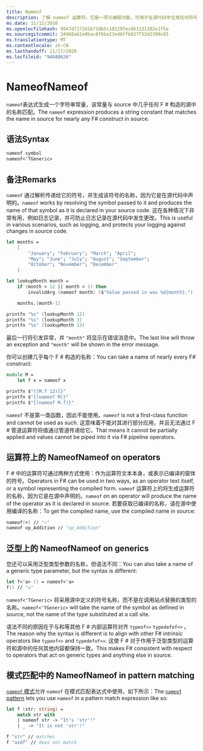 ```yaml
---
title: Nameof
description: 了解 nameof 运算符，它是一项元编程功能，可用于在源代码中生成任何符号的名称。
ms.date: 11/12/2020
ms.openlocfilehash: 9947d7172d1b73db5c181297ec8b1131382e1f5e
ms.sourcegitcommit: 34968a61e9bac0f6be23ed6ffb837f52d2390c85
ms.translationtype: MT
ms.contentlocale: zh-CN
ms.lasthandoff: 11/17/2020
ms.locfileid: "94688626"
---
```

# <a name="nameof"></a><span data-ttu-id="ec6c1-103">Nameof</span><span class="sxs-lookup"><span data-stu-id="ec6c1-103">Nameof</span></span>

<span data-ttu-id="ec6c1-104">`nameof`表达式生成一个字符串常量，该常量与 source 中几乎任何 F # 构造的源中的名称匹配。</span><span class="sxs-lookup"><span data-stu-id="ec6c1-104">The `nameof` expression produces a string constant that matches the name in source for nearly any F# construct in source.</span></span>

## <a name="syntax"></a><span data-ttu-id="ec6c1-105">语法</span><span class="sxs-lookup"><span data-stu-id="ec6c1-105">Syntax</span></span>

```fsharp
nameof symbol
nameof<'TGeneric>
```

## <a name="remarks"></a><span data-ttu-id="ec6c1-106">备注</span><span class="sxs-lookup"><span data-stu-id="ec6c1-106">Remarks</span></span>

<span data-ttu-id="ec6c1-107">`nameof` 通过解析传递给它的符号，并生成该符号的名称，因为它是在源代码中声明的。</span><span class="sxs-lookup"><span data-stu-id="ec6c1-107">`nameof` works by resolving the symbol passed to it and produces the name of that symbol as it is declared in your source code.</span></span> <span data-ttu-id="ec6c1-108">这在各种情况下非常有用，例如日志记录，并可防止日志记录在源代码中发生更改。</span><span class="sxs-lookup"><span data-stu-id="ec6c1-108">This is useful in various scenarios, such as logging, and protects your logging against changes in source code.</span></span>

```fsharp
let months =
    [
        "January"; "February"; "March"; "April";
        "May"; "June"; "July"; "August"; "September";
        "October"; "November"; "December"
    ]

let lookupMonth month =
    if (month > 12 || month < 1) then
        invalidArg (nameof month) ($"Value passed in was %d{month}.")

    months.[month-1]

printfn "%s" (lookupMonth 12)
printfn "%s" (lookupMonth 1)
printfn "%s" (lookupMonth 13)
```

<span data-ttu-id="ec6c1-109">最后一行将引发异常，并 `"month"` 将显示在错误消息中。</span><span class="sxs-lookup"><span data-stu-id="ec6c1-109">The last line will throw an exception and `"month"` will be shown in the error message.</span></span>

<span data-ttu-id="ec6c1-110">你可以创建几乎每个 F # 构造的名称：</span><span class="sxs-lookup"><span data-stu-id="ec6c1-110">You can take a name of nearly every F# construct:</span></span>

```fsharp
module M =
    let f x = nameof x

printfn $"{(M.f 12)]}"
printfn $"{(nameof M)}"
printfn $"{(nameof M.f)}"
```

<span data-ttu-id="ec6c1-111">`nameof` 不是第一类函数，因此不能使用。</span><span class="sxs-lookup"><span data-stu-id="ec6c1-111">`nameof` is not a first-class function and cannot be used as such.</span></span> <span data-ttu-id="ec6c1-112">这意味着不能对其进行部分应用，并且无法通过 F # 管道运算符将值通过管道传递给它。</span><span class="sxs-lookup"><span data-stu-id="ec6c1-112">That means it cannot be partially applied and values cannot be piped into it via F# pipeline operators.</span></span>

## <a name="nameof-on-operators"></a><span data-ttu-id="ec6c1-113">运算符上的 Nameof</span><span class="sxs-lookup"><span data-stu-id="ec6c1-113">Nameof on operators</span></span>

<span data-ttu-id="ec6c1-114">F # 中的运算符可通过两种方式使用：作为运算符文本本身，或表示已编译的窗体的符号。</span><span class="sxs-lookup"><span data-stu-id="ec6c1-114">Operators in F# can be used in two ways, as an operator text itself, or a symbol representing the compiled form.</span></span> <span data-ttu-id="ec6c1-115">`nameof` 运算符上的将生成运算符的名称，因为它是在源中声明的。</span><span class="sxs-lookup"><span data-stu-id="ec6c1-115">`nameof` on an operator will produce the name of the operator as it is declared in source.</span></span> <span data-ttu-id="ec6c1-116">若要获取已编译的名称，请在源中使用编译的名称：</span><span class="sxs-lookup"><span data-stu-id="ec6c1-116">To get the compiled name, use the compiled name in source:</span></span>

```fsharp
nameof(+) // "+"
nameof op_Addition // "op_Addition"
```

## <a name="nameof-on-generics"></a><span data-ttu-id="ec6c1-117">泛型上的 Nameof</span><span class="sxs-lookup"><span data-stu-id="ec6c1-117">Nameof on generics</span></span>

<span data-ttu-id="ec6c1-118">您还可以采用泛型类型参数的名称，但语法不同：</span><span class="sxs-lookup"><span data-stu-id="ec6c1-118">You can also take a name of a generic type parameter, but the syntax is different:</span></span>

```fsharp
let f<'a> () = nameof<'a>
f() // "a"
```

<span data-ttu-id="ec6c1-119">`nameof<'TGeneric>` 将采用源中定义的符号名称，而不是在调用站点替换的类型的名称。</span><span class="sxs-lookup"><span data-stu-id="ec6c1-119">`nameof<'TGeneric>` will take the name of the symbol as defined in source, not the name of the type substituted at a call site.</span></span>

<span data-ttu-id="ec6c1-120">语法不同的原因在于与和等其他 F # 内部运算符对齐 `typeof<>` `typedefof<>` 。</span><span class="sxs-lookup"><span data-stu-id="ec6c1-120">The reason why the syntax is different is to align with other F# intrinsic operators like `typeof<>` and `typedefof<>`.</span></span> <span data-ttu-id="ec6c1-121">这使 F # 对于作用于泛型类型的运算符和源中的任何其他内容都保持一致。</span><span class="sxs-lookup"><span data-stu-id="ec6c1-121">This makes F# consistent with respect to operators that act on generic types and anything else in source.</span></span>

## <a name="nameof-in-pattern-matching"></a><span data-ttu-id="ec6c1-122">模式匹配中的 Nameof</span><span class="sxs-lookup"><span data-stu-id="ec6c1-122">Nameof in pattern matching</span></span>

<span data-ttu-id="ec6c1-123">[ `nameof` 模式](pattern-matching.md#nameof-pattern)允许 `nameof` 在模式匹配表达式中使用，如下所示：</span><span class="sxs-lookup"><span data-stu-id="ec6c1-123">The [`nameof` pattern](pattern-matching.md#nameof-pattern) lets you use `nameof` in a pattern match expression like so:</span></span>

```fsharp
let f (str: string) =
    match str with
    | nameof str -> "It's 'str'!"
    | _ -> "It is not 'str'!"

f "str" // matches
f "asdf" // does not match
```
